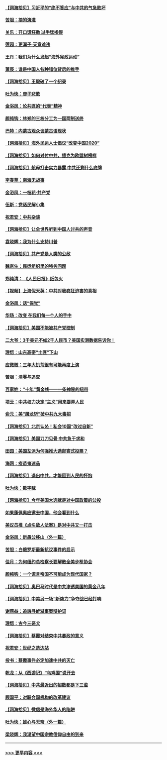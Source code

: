 #### [【网海拾贝】习近平的“绝不答应”与中共的气急败坏](../pages/nsc993/n12382819.md?t=09060002) 
#### [苦胆：摘的演进](../pages/nsc993/n12382619.md?t=09060002) 
#### [关乐：开口谎狂撒 过手猛掺假](../pages/nsc993/n12382604.md?t=09060002) 
#### [莲园：更漏子‧天意难违](../pages/nsc993/n12382598.md?t=09060002) 
#### [王丹：我们为什么发起“海外宪政运动”](../pages/nsc993/n12380286.md?t=09060002) 
#### [萧辰：谁是中国人各种错位背后的推手](../pages/nsc993/n12379800.md?t=09060002) 
#### [【网海拾贝】王毅破了一个纪录](../pages/nsc993/n12379251.md?t=09060002) 
#### [吐为快：庚子悲歌](../pages/nsc993/n12378821.md?t=09060002) 
#### [金浴凤：论共匪的“代表”精神](../pages/nsc993/n12377546.md?t=09060002) 
#### [颜纯钩：林郑的三权分工为一国两制送终](../pages/nsc993/n12377306.md?t=09060002) 
#### [巴特：内蒙古观众谈蒙古语现状](../pages/nsc993/n12376923.md?t=09060002) 
#### [【网海拾贝】海外民运人士倡议“改变中国2020”](../pages/nsc993/n12376682.md?t=09060002) 
#### [【网海拾贝】如何对付中共，捷克为欧盟树榜样](../pages/nsc993/n12374209.md?t=09060002) 
#### [【网海拾贝】航母打击实力暴露 中共还剩什么底牌](../pages/nsc993/n12371825.md?t=09060002) 
#### [李春草：南海无战事](../pages/nsc993/n12371159.md?t=09060002) 
#### [金浴凤：一枝花·共产党](../pages/nsc993/n12368757.md?t=09060002) 
#### [伍新：党话民解小集](../pages/nsc993/n12366907.md?t=09060002) 
#### [祝君安：中共杂谈](../pages/nsc993/n12366076.md?t=09060002) 
#### [【网海拾贝】让全世界听到中国人讨共的声音](../pages/nsc993/n12365569.md?t=09060002) 
#### [袁晓辉：我为什么支持川普](../pages/nsc993/n12362670.md?t=09060002) 
#### [【网海拾贝】共产党是人类的公敌](../pages/nsc993/n12363182.md?t=09060002) 
#### [魏京生：民运组织里的特务问题](../pages/nsc993/n12363010.md?t=09060002) 
#### [郑纯清： 《人民日报》纸包火](../pages/nsc993/n12362706.md?t=09060002) 
#### [【视频】上海倪天英：中共对我疯狂迫害的真相](../pages/nsc993/n12356341.md?t=09060002) 
#### [金浴凤：话“保党”](../pages/nsc993/n12361867.md?t=09060002) 
#### [华旸：改变 在我们每一个人的手中](../pages/nsc993/n12361774.md?t=09060002) 
#### [【网海拾贝】美国不能被共产党控制](../pages/nsc993/n12360271.md?t=09060002) 
#### [二大爷：3千美元不如2千人民币？美国实测数据告诉你！](../pages/nsc993/n12358563.md?t=09060002) 
#### [理悟：山东高密“土匪”下山](../pages/nsc993/n12358535.md?t=09060002) 
#### [应微微：三年大饥荒很有可能再度上演](../pages/nsc993/n12358523.md?t=09060002) 
#### [苦胆：清零与追查](../pages/nsc993/n12358501.md?t=09060002) 
#### [百家姓：“十年”黄金线——一条神秘的纽带](../pages/nsc993/n12358319.md?t=09060002) 
#### [项云：中共权力决定“主义”用来耍弄人民](../pages/nsc993/n12358172.md?t=09060002) 
#### [俞元：美“屠龙斩”破中共九大毒招](../pages/nsc993/n12357822.md?t=09060002) 
#### [【网海拾贝】北京认怂！私会10国“改过自新”](../pages/nsc993/n12357784.md?t=09060002) 
#### [【网海拾贝】美国刀刀见骨 中共急于求和](../pages/nsc993/n12355511.md?t=09060002) 
#### [田园：美国左派为何强推大选邮寄式投票？](../pages/nsc993/n12352963.md?t=09060002) 
#### [海网：疫苗鬼速品](../pages/nsc993/n12354438.md?t=09060002) 
#### [【网海拾贝】退出中共，才能回到人民的怀抱](../pages/nsc993/n12352634.md?t=09060002) 
#### [吐为快：数字赋](../pages/nsc993/n12352317.md?t=09060002) 
#### [【网海拾贝】今年美国大选就是对中国政策的公投](../pages/nsc993/n12350973.md?t=09060002) 
#### [如果蓬佩奥应邀去中国，他会看到什么](../pages/nsc993/n12350945.md?t=09060002) 
#### [美议员推《点名敌人法案》是对中共又一打击](../pages/nsc993/n12350765.md?t=09060002) 
#### [金浴凤：新愚公移山（外一篇）](../pages/nsc993/n12350253.md?t=09060002) 
#### [苦胆：白俄罗斯最新抗议事件的启示](../pages/nsc993/n12349989.md?t=09060002) 
#### [佳月：为何纽约总检察长要解散全美步枪协会](../pages/nsc993/n12349939.md?t=09060002) 
#### [颜纯钩：一个谎言帝国不可能成为现代国家？](../pages/nsc993/n12349898.md?t=09060002) 
#### [【网海拾贝】奥巴马时代是中共渗透美国的黄金八年](../pages/nsc993/n12349284.md?t=09060002) 
#### [【网海拾贝】中美另一场“新势力”争夺战已经打响](../pages/nsc993/n12346998.md?t=09060002) 
#### [谢燕益：追魂寻衅滋事案辩护词](../pages/nsc993/n12346892.md?t=09060002) 
#### [理悟：古今三恶犬](../pages/nsc993/n12345190.md?t=09060002) 
#### [【网海拾贝】蔡霞对结束中共暴政的意义](../pages/nsc993/n12344263.md?t=09060002) 
#### [祝君安：世纪之选边站](../pages/nsc993/n12342382.md?t=09060002) 
#### [投书：蔡霞事件必定加速中共的灭亡](../pages/nsc993/n12341881.md?t=09060002) 
#### [乾龙：从《西游记》“乌鸡国”说开去](../pages/nsc993/n12341690.md?t=09060002) 
#### [【网海拾贝】中共最近出的招数都是下三滥](../pages/nsc993/n12341593.md?t=09060002) 
#### [顾国平：对联合国机构的改革建议](../pages/nsc993/n12339928.md?t=09060002) 
#### [【网海拾贝】微信是海外华人的陷阱](../pages/nsc993/n12338868.md?t=09060002) 
#### [吐为快：雄心与无奈（外一篇）](../pages/nsc993/n12338132.md?t=09060002) 
#### [梁晓辉：我渴望中国宗教信仰自由的到来](../pages/nsc993/n12336657.md?t=09060002) 

----
#### [ >>> 更早内容 <<< ](../indexes/nsc993-earlier.md)
